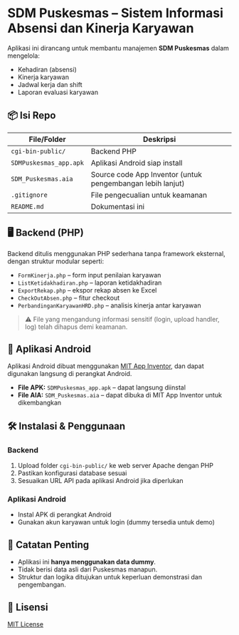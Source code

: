 # SDM Puskesmas – Sistem Informasi Absensi dan Kinerja Karyawan

Aplikasi ini dirancang untuk membantu manajemen **SDM Puskesmas** dalam mengelola:
- Kehadiran (absensi)
- Kinerja karyawan
- Jadwal kerja dan shift
- Laporan evaluasi karyawan


## 📦 Isi Repo

| File/Folder | Deskripsi |
|-------------|-----------|
| `cgi-bin-public/` | Backend PHP  |
| `SDMPuskesmas_app.apk` | Aplikasi Android siap install |
| `SDM_Puskesmas.aia` | Source code App Inventor (untuk pengembangan lebih lanjut) |
| `.gitignore` | File pengecualian untuk keamanan |
| `README.md` | Dokumentasi ini |

## 🖥 Backend (PHP)

Backend ditulis menggunakan PHP sederhana tanpa framework eksternal, dengan struktur modular seperti:

- `FormKinerja.php` – form input penilaian karyawan
- `ListKetidakhadiran.php` – laporan ketidakhadiran
- `ExportRekap.php` – ekspor rekap absen ke Excel
- `CheckOutAbsen.php` – fitur checkout
- `PerbandinganKaryawanHRD.php` – analisis kinerja antar karyawan

> ⚠️ File yang mengandung informasi sensitif (login, upload handler, log) telah dihapus demi keamanan.

## 📱 Aplikasi Android

Aplikasi Android dibuat menggunakan [MIT App Inventor](https://appinventor.mit.edu/), dan dapat digunakan langsung di perangkat Android.

- **File APK:** `SDMPuskesmas_app.apk` – dapat langsung diinstal
- **File AIA:** `SDM_Puskesmas.aia` – dapat dibuka di MIT App Inventor untuk dikembangkan

## 🛠 Instalasi & Penggunaan

### Backend
1. Upload folder `cgi-bin-public/` ke web server Apache dengan PHP
2. Pastikan konfigurasi database sesuai
3. Sesuaikan URL API pada aplikasi Android jika diperlukan

### Aplikasi Android
- Instal APK di perangkat Android
- Gunakan akun karyawan untuk login (dummy tersedia untuk demo)

## 🚧 Catatan Penting

- Aplikasi ini **hanya menggunakan data dummy**.
- Tidak berisi data asli dari Puskesmas manapun.
- Struktur dan logika ditujukan untuk keperluan demonstrasi dan pengembangan.

## 📄 Lisensi
[MIT License](LICENSE)

